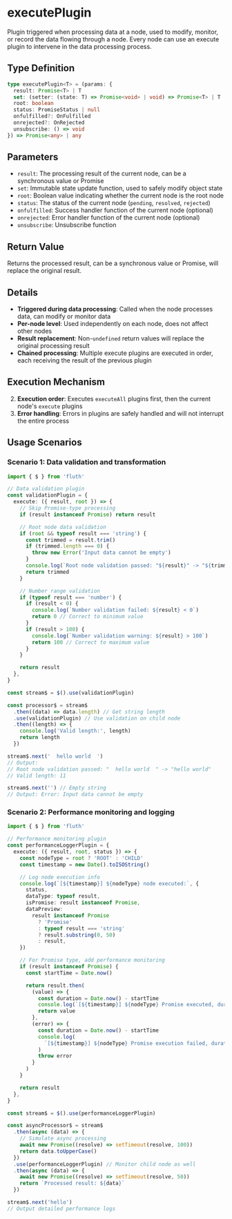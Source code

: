 # executePlugin

Plugin triggered when processing data at a node, used to modify, monitor, or record the data flowing through a node. Every node can use an execute plugin to intervene in the data processing process.

## Type Definition

```typescript
type executePlugin<T> = (params: {
  result: Promise<T> | T
  set: (setter: (state: T) => Promise<void> | void) => Promise<T> | T
  root: boolean
  status: PromiseStatus | null
  onfulfilled?: OnFulfilled
  onrejected?: OnRejected
  unsubscribe: () => void
}) => Promise<any> | any
```

## Parameters

- `result`: The processing result of the current node, can be a synchronous value or Promise
- `set`: Immutable state update function, used to safely modify object state
- `root`: Boolean value indicating whether the current node is the root node
- `status`: The status of the current node (`pending`, `resolved`, `rejected`)
- `onfulfilled`: Success handler function of the current node (optional)
- `onrejected`: Error handler function of the current node (optional)
- `unsubscribe`: Unsubscribe function

## Return Value

Returns the processed result, can be a synchronous value or Promise, will replace the original result.

## Details

- **Triggered during data processing**: Called when the node processes data, can modify or monitor data
- **Per-node level**: Used independently on each node, does not affect other nodes
- **Result replacement**: Non-`undefined` return values will replace the original processing result
- **Chained processing**: Multiple execute plugins are executed in order, each receiving the result of the previous plugin

## Execution Mechanism

2. **Execution order**: Executes `executeAll` plugins first, then the current node's `execute` plugins
3. **Error handling**: Errors in plugins are safely handled and will not interrupt the entire process

## Usage Scenarios

### Scenario 1: Data validation and transformation

```typescript
import { $ } from 'fluth'

// Data validation plugin
const validationPlugin = {
  execute: ({ result, root }) => {
    // Skip Promise-type processing
    if (result instanceof Promise) return result

    // Root node data validation
    if (root && typeof result === 'string') {
      const trimmed = result.trim()
      if (trimmed.length === 0) {
        throw new Error('Input data cannot be empty')
      }
      console.log(`Root node validation passed: "${result}" -> "${trimmed}"`)
      return trimmed
    }

    // Number range validation
    if (typeof result === 'number') {
      if (result < 0) {
        console.log(`Number validation failed: ${result} < 0`)
        return 0 // Correct to minimum value
      }
      if (result > 100) {
        console.log(`Number validation warning: ${result} > 100`)
        return 100 // Correct to maximum value
      }
    }

    return result
  },
}

const stream$ = $().use(validationPlugin)

const processor$ = stream$
  .then((data) => data.length) // Get string length
  .use(validationPlugin) // Use validation on child node
  .then((length) => {
    console.log('Valid length:', length)
    return length
  })

stream$.next('  hello world  ')
// Output:
// Root node validation passed: "  hello world  " -> "hello world"
// Valid length: 11

stream$.next('') // Empty string
// Output: Error: Input data cannot be empty
```

### Scenario 2: Performance monitoring and logging

```typescript
import { $ } from 'fluth'

// Performance monitoring plugin
const performanceLoggerPlugin = {
  execute: ({ result, root, status }) => {
    const nodeType = root ? 'ROOT' : 'CHILD'
    const timestamp = new Date().toISOString()

    // Log node execution info
    console.log(`[${timestamp}] ${nodeType} node executed:`, {
      status,
      dataType: typeof result,
      isPromise: result instanceof Promise,
      dataPreview:
        result instanceof Promise
          ? 'Promise'
          : typeof result === 'string'
          ? result.substring(0, 50)
          : result,
    })

    // For Promise type, add performance monitoring
    if (result instanceof Promise) {
      const startTime = Date.now()

      return result.then(
        (value) => {
          const duration = Date.now() - startTime
          console.log(`[${timestamp}] ${nodeType} Promise executed, duration: ${duration}ms`)
          return value
        },
        (error) => {
          const duration = Date.now() - startTime
          console.log(
            `[${timestamp}] ${nodeType} Promise execution failed, duration: ${duration}ms`
          )
          throw error
        }
      )
    }

    return result
  },
}

const stream$ = $().use(performanceLoggerPlugin)

const asyncProcessor$ = stream$
  .then(async (data) => {
    // Simulate async processing
    await new Promise((resolve) => setTimeout(resolve, 100))
    return data.toUpperCase()
  })
  .use(performanceLoggerPlugin) // Monitor child node as well
  .then(async (data) => {
    await new Promise((resolve) => setTimeout(resolve, 50))
    return `Processed result: ${data}`
  })

stream$.next('hello')
// Output detailed performance logs
```
